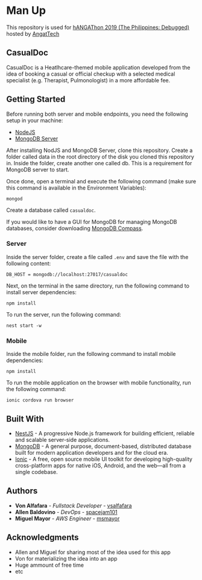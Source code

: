 # Man Up

This repository is used for [hANGAThon 2019 (The Philippines: Debugged)](https://angat.io/hangathons/the-philippines-debugged/?fbclid=IwAR0cuQtkk6yKLEZ0VpqJX3Cyyq3-HOnxKDELq12CNnxHrZbqWC-mb5qfIOQ) hosted by [AngatTech](https://angat.io/)

## CasualDoc

CasualDoc is a Heatlhcare-themed mobile application developed from the idea of booking a casual or official checkup with a selected medical specialist (e.g. Therapist, Pulmonologist) in a more affordable fee.

## Getting Started

Before running both server and mobile endpoints, you need the following setup in your machine:

* [NodeJS](https://nodejs.org/en/)
* [MongoDB Server](https://www.mongodb.com/what-is-mongodb)

After installing NodJS and MongoDB Server, clone this repository. Create a folder called data in the root directory of the disk you cloned this repository in. Inside the folder, create another one called db. This is a requirement for MongoDB server to start.

Once done, open a terminal and execute the following command (make sure this command is available in the Environment Variables):
```
mongod
```

Create a database called ```casualdoc```.

If you would like to have a GUI for MongoDB  for managing MongoDB databases, consider downloading [MongoDB Compass](https://www.mongodb.com/products/compass).

### Server

Inside the server folder, create a file called ```.env``` and save the file with the following content:
```
DB_HOST = mongodb://localhost:27017/casualdoc
```

Next, on the terminal in the same directory, run the following command to install server dependencies:
```
npm install
```
To run the server, run the following command:
```
nest start -w
```

### Mobile

Inside the mobile folder, run the following command to install mobile dependencies:
```
npm install
```
To run the mobile application on the browser with mobile functionality, run the following command:
```
ionic cordova run browser
```

## Built With

* [NestJS](https://nestjs.com/) - A progressive Node.js framework for building efficient, reliable and scalable server-side applications.
* [MongoDB](https://www.mongodb.com/) - A general purpose, document-based, distributed database built for modern application developers and for the cloud era.
* [Ionic](https://ionicframework.com/) - A free, open source mobile UI toolkit for developing high-quality cross-platform apps for native iOS, Android, and the web—all from a single codebase.

## Authors

* **Von Alfafara** - *Fullstack Developer* - [vsalfafara](https://github.com/vsalfafara)
* **Allen Baldovino** - *DevOps* - [spacejam101](https://github.com/spacejam101)
* **Miguel Mayor** - *AWS Engineer* - [msmayor](https://github.com/msmayor)

## Acknowledgments

* Allen and Miguel for sharing most of the idea used for this app
* Von for materializing the idea into an app
* Huge ammount of free time
* etc

